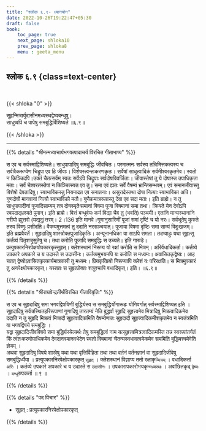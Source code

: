 ```yaml
---
title: "श्लोक ६.९- ध्यानयोग"
date: 2022-10-26T19:22:47+05:30
draft: false
book:
    toc_page: true
    next_page: shloka10
    prev_page: shloka8
    menu : geeta_menu
---
```




## श्लोक ६.९ {class=text-center}

<br/>

{{< shloka  "0"  >}}

सुहृन्मित्रार्युदासीनमध्यस्थद्वेष्यबन्धुषु।  
साधुष्वपि च पापेषु समबुद्धिर्विशिष्यते ॥६.९॥

{{< /shloka >}}

---


{{% details "श्रीमत्मध्वाचार्यभगवत्पादाचर्य विरचित  गीताभाष्य" %}}

स एव च सर्वस्माद्विशिष्यते। साधुपापादिषु समबुद्धिः जीवचितः। 
परमात्मनः सर्वस्य तन्निमित्तकत्वस्य च सर्वत्रैकरूप्येण चिद्रूपा एव हि जीवाः। 
विशेषस्त्वन्तःकरणकृतः। सर्वेषां साधुत्वादिकं सर्वमीश्वरकृतमेव। 
स्वतो न किञ्चिदपि।उक्तं चैतत्सर्वम् स्वतः सर्वेऽपि चिद्रूपाः सर्वदोषविवर्जिताः। 
जीवास्तेषां तु ये दोषास्त उपाधिकृता मताः। सर्वं चेश्वरतस्तेषां न किञ्चित्स्वत एव तु। 
समा एवं ह्यतः सर्वे वैषम्यं भ्रान्तिसम्भवम्। 
एवं समानजीवास्तु विशेषो देवतादिषु। स्वाभाविकस्तु नियमादत एव सनातनाः। 
असुरादेस्तथा दोषा नित्याः स्वाभाविका अपि। गुणदोषौ मानवानां नित्यौ स्वाभाविकौ मतौ। 
गुणैकमात्ररूपास्तु देवा एव सदा मताः। इति ब्राह्मे। 
न तु साधुपापादीनां पूजादिसाम्यम् तत्र दोषस्मृतेःसमानां विषमा पूजा विषमानां समा तथा। 
क्रियते येन देवोऽपि स्वपदाद्भ्रश्यते पुमान्। इति ब्राह्मे। 
वित्तं बन्धुर्वयः कर्म विद्या चैव तु (भवति) पञ्चमी। एतानि मान्यस्थानानि गरीयो ह्युत्तरो (यद्यदु)त्तरम्। 
2।136 इति मानवे।गुणानुसारिणीं पूजां समां दृष्टिं च यो नरः। 
सर्वभूतेषु कुरुते तस्य विष्णुः प्रसीदति। वैषम्यमुत्तमत्वं तु ददाति नरसञ्चयात्। 
पूजाया विषमा दृष्टिः समा साम्यं विदुःखजम्। इति ब्रह्मवैवर्ते। 
सुहृदादिषु शास्त्रोक्तपूजादिकृतिः। अन्यूनानधिका या साऽपि समता। 
तदप्याहुः यथा सुहृत्सु कर्तव्यं पितृशत्रुसुतेषु च। तथा करोति पूजादि समबुद्धिः स उच्यते। 
इति गारुडे। प्रत्युपकारनिरपेक्षयोपकारकृत्सुहृत्। क्लेशस्थानं निरूप्य यो रक्षां करोति स मित्रम्। 
अरिर्वधादिकर्ता। कर्तव्ये उपकारे अपकारे च य उदास्ते स उदासीनः। 
कर्तव्यमुभयमपि यः करोति स मध्यमः। अवासितकृद्वेष्यः। आह चतत् द्वेष्योऽवासितकृत्कार्यमात्रकारी तु मध्यमः। 
प्रियकृत्प्रियो निरूप्यापि क्लेशं यः परिरक्षति। स मित्रमुपकारं तु अनपेक्ष्योपकारकृत्। 
यस्ततः स सुहृत्प्रोक्तः शत्रुश्चापि वधादिकृत्। इति। ॥६.९॥

{{% /details %}}



{{% details "श्रीराघवेन्द्रतीर्थविरचित गीताविवृतिः" %}}

स एव च सुहृदादिषु समा भगवद्विषयिणी बुद्धिर्यस्य स समबुद्धिर्योगारूढः 
योगिवर्गात् सर्वस्माद्विशिष्यत इति । 
सुहृदादिषु सर्वत्रस्थितहरिरूपाणां गुणादिषु तारतम्यं नेति बुद्धर्वा सुहृदि सुहृत्त्वमेव 
मित्रादिषु मित्रत्वादिकमेव ददाति न तु  सुहृदि मित्रत्वं मित्रादौ 
सुहृत्वादिकमिति वैषम्येणातः सुहृदादौ सुहृत्त्वादिकमीशकृतमेव न स्वतंत्रमिति
वा भगवद्विषये समबुद्धिः ।   
यद्वा सुहृदादिजीवविषये समा बुद्धिर्यस्येत्यर्थः तेषु
समबुद्धित्वं नाम यत्सुहृत्त्वमित्रत्वादिकमस्ति तन्न स्वरूपांतर्गतं किं
त्वंतःकरणोपाधिकमेव देवदानवमानवभेदेन स्वतो विषमाणां
चैतन्यस्वभावत्वमेकमेव सममिति बुद्धिमत्त्वमेवेति ज्ञेयम्‌ ।  
अथवा सुहृदादिषु विषये शास्रेषु यथा यथा वृत्तिर्विहिता तथा तथा वर्तनं 
वर्तनज्ञानं वा सुहृदादिजीवेषु समबुद्धिर्ध्येया । प्रत्युपकारनिरपेक्षोपकारकृत्‌ `सुहृत्‌` ।
क्लेशस्थानं विज्ञाप्य ततो रक्षाकृ`म्मित्रम्‌` । वधादिकर्ता `अरिः` । कर्तव्ये उपकारे
अपकारे च य उदास्ते स `उदासीनः` । उपकारापकारोभयकृ`न्मध्यस्थः` ।
अवांछितकृद्‌ `द्वेष्यः` । `बन्धु`रुपकर्ता ॥ ९ ॥

{{% /details %}}



{{% details "पद विचार" %}}

- सुहृत्‌ : प्रत्युपकारनिरपेक्षोपकारकृत्‌ 

{{% /details %}}
